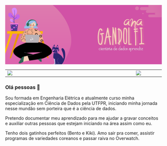 

<!--
**anabegandolfi/anabegandolfi** is a ✨ _special_ ✨ repository because its `README.md` (this file) appears on your GitHub profile.

Here are some ideas to get you started:

- 🔭 I’m currently working on ...
- 🌱 I’m currently learning ...
- 👯 I’m looking to collaborate on ...
- 🤔 I’m looking for help with ...
- 💬 Ask me about ...
- 📫 How to reach me: ...
- 😄 Pronouns: ...
- ⚡ Fun fact: ...
-->

![Hi there](/anagandolfi.png)

<center>
<table>
    <tr>
        <td><img width="400px" align="left" src="https://github-readme-stats.vercel.app/api/top-langs/?username=anabegandolfi&hide=html&layout=compact&theme=synthwave" /></td>
        <td><img width="495px" align="left" src="https://github-readme-stats.vercel.app/api?username=anabegandolfi&theme=synthwave"/></td>
    </tr>   
</table>
</center> 

### Olá pessoas 👋

Sou formada em Engenharia Elétrica e atualmente curso minha especialização em Ciência de Dados pela UTFPR, iniciando minha jornada nesse mundão sem porteira que é a ciência de dados.

Pretendo documentar meu aprendizado para me ajudar a gravar conceitos e auxiliar outras pessoas que estejam iniciando na área assim como eu. 

Tenho dois gatinhos perfeitos (Bento e Kiki). Amo sair pra comer, assistir programas de variedades coreanos e passar raiva no Overwatch.

